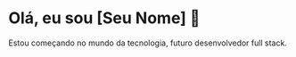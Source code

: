 # Olá, eu sou [Seu Nome] 👋

Estou começando no mundo da tecnologia, futuro desenvolvedor full stack.
